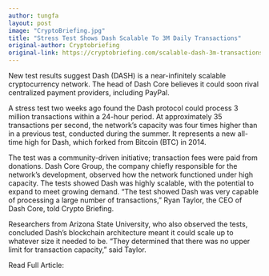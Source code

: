 ```yaml
---
author: tungfa
layout: post
image: "CryptoBriefing.jpg"
title: "Stress Test Shows Dash Scalable To 3M Daily Transactions"
original-author: Cryptobriefing
original-link: https://cryptobriefing.com/scalable-dash-3m-transactions/
---
```


New test results suggest Dash (DASH) is a near-infinitely scalable cryptocurrency network. The head of Dash Core believes it could soon rival centralized payment providers, including PayPal.

A stress test two weeks ago found the Dash protocol could process 3 million transactions within a 24-hour period. At approximately 35 transactions per second, the network’s capacity was four times higher than in a previous test, conducted during the summer. It represents a new all-time high for Dash, which forked from Bitcoin (BTC) in 2014.

The test was a community-driven initiative; transaction fees were paid from donations. Dash Core Group, the company chiefly responsible for the network’s development, observed how the network functioned under high capacity. The tests showed Dash was highly scalable, with the potential to expand to meet growing demand. “The test showed Dash was very capable of processing a large number of transactions,” Ryan Taylor, the CEO of Dash Core, told Crypto Briefing.

Researchers from Arizona State University, who also observed the tests, concluded Dash’s blockchain architecture meant it could scale up to whatever size it needed to be. “They determined that there was no upper limit for transaction capacity,” said Taylor.


Read Full Article:
